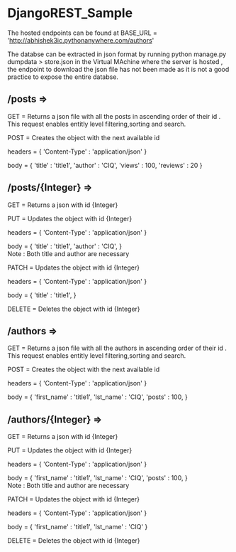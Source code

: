 # DjangoREST_Sample


The hosted endpoints can be found at BASE_URL = 'http://abhishek3ic.pythonanywhere.com/authors'

The databse can be extracted in json format by running python manage.py dumpdata > store.json in the Virtual MAchine where the server is hosted , the endpoint to download the json file has not been made as it is not a good practice to expose the entire databse.

## /posts =>

GET = Returns a json file with all the posts in ascending order of their id . This request enables entitly level filtering,sorting and search.

POST = Creates the object with the next available id

  headers = {
              'Content-Type' : 'application/json'
            }
						
  body = {
            'title' : 'title1',
            'author' : 'CIQ',
            'views' : 100,
            'reviews' : 20
         }
   
 
## /posts/{Integer} =>

GET = Returns a json with id {Integer} 

PUT = Updates the object with id {Integer}

  headers = {
              'Content-Type' : 'application/json'
            }
	    
  body = {
            'title' : 'title1',
            'author' : 'CIQ',
         }  
         Note : Both title and author are necessary
	 
PATCH = Updates the object with id {Integer}

  headers = {
              'Content-Type' : 'application/json'
            }
	    
  body = {
            'title' : 'title1',
         }

DELETE = Deletes the object with id {Integer}
	 

         
         
## /authors =>

GET = Returns a json file with all the authors in ascending order of their id . This request enables entitly level filtering,sorting and search.

POST = Creates the object with the next available id

  headers = {
              'Content-Type' : 'application/json'
            }
						
  body = {
            'first_name' : 'title1',
            'lst_name' : 'CIQ',
            'posts' : 100,
         }
   
 
## /authors/{Integer} =>

GET = Returns a json with id {Integer} 

PUT = Updates the object with id {Integer}

  headers = {
              'Content-Type' : 'application/json'
            }
						
  body = {
            'first_name' : 'title1',
            'lst_name' : 'CIQ',
            'posts' : 100,
         }  
         Note : Both title and author are necessary
				 
PATCH = Updates the object with id {Integer}

  headers = {
              'Content-Type' : 'application/json'
            }
						
  body = {
            'first_name' : 'title1',
            'lst_name' : 'CIQ'
         }
				 
DELETE = Deletes the object with id {Integer}
         
         
